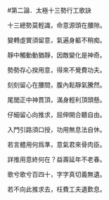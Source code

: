 #第二論．太極十三勢行工歌訣

十三總勢莫輕識，命意源頭在腰隙。

變轉虛實須留意，氣遍身軀不稍痴。

靜中觸動動猶靜，因敵變化是神奇。

勢勢存心揆用意，得來不覺費功夫。

刻刻留心在腰間，腹內鬆靜氣騰然。

尾閭正中神貫頂，滿身輕利頂頭懸。

仔細留心向推求，屈伸開合聽自由。

入門引路須口授，功用無息法自休。

若言體用何爲準，意氣君來骨肉臣。

詳推用意終何在？益壽延年不老春。

歌兮歌兮百四十，字字真切義無遺。

若不向此推求去，枉費工夫遺歎息。